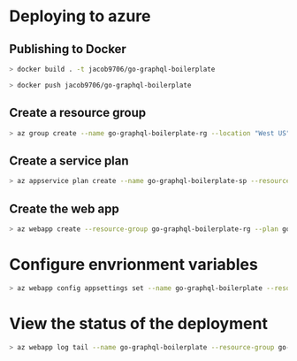 # Deploying to azure

## Publishing to Docker
```bash
> docker build . -t jacob9706/go-graphql-boilerplate
```

```bash
> docker push jacob9706/go-graphql-boilerplate
```

## Create a resource group

```bash
> az group create --name go-graphql-boilerplate-rg --location "West US"
```

## Create a service plan

```bash
> az appservice plan create --name go-graphql-boilerplate-sp --resource-group go-graphql-boilerplate-rg --sku F1 --is-linux
```

## Create the web app

```bash
> az webapp create --resource-group go-graphql-boilerplate-rg --plan go-graphql-boilerplate-sp  --name go-graphql-boilerplate --deployment-container-image-name jacob9706/go-graphql-boilerplate
```

# Configure envrionment variables

```bash
> az webapp config appsettings set --name go-graphql-boilerplate --resource-group go-graphql-boilerplate-rg --settings DATABASE_URL='postgres://username:password@host:5432/dbname' POSTGRESS_ADDRESS='host:5432' GO_SERVES_STATIC='true' ENVIRONMENT='production' JWT_SECRET='your-jwt-secret'
```

# View the status of the deployment

```bash
> az webapp log tail --name go-graphql-boilerplate --resource-group go-graphql-boilerplate-rg
```